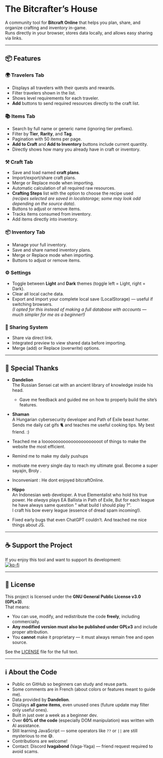 # The Bitcrafter’s House

A community tool for **Bitcraft Online** that helps you plan, share, and organize crafting and inventory in-game.  
Runs directly in your browser, stores data locally, and allows easy sharing via links.

---

## 📦 Features

### **🌍 Travelers Tab**
- Displays all travelers with their quests and rewards.
- Filter travelers shown in the list.
- Shows level requirements for each traveler.
- **Add** buttons to send required resources directly to the craft list.

### **📚 Items Tab**
- Search by full name or generic name (ignoring tier prefixes).
- Filter by **Tier**, **Rarity**, and **Tag**.
- Pagination with 50 items per page.
- **Add to Craft** and **Add to Inventory** buttons include current quantity.
- Directly shows how many you already have in craft or inventory.

### **⚒️ Craft Tab**
- Save and load named **craft plans**.
- Import/export/share craft plans.
- Merge or Replace mode when importing.
- Automatic calculation of all required raw resources.
- **Crafting Steps** list with the option to choose the recipe used  
  _(recipes selected are saved in localstorage; some may look odd depending on the source data)_.
- Buttons to adjust or remove items.
- Tracks items consumed from inventory.
- Add items directly into inventory.

### **📦 Inventory Tab**
- Manage your full inventory.
- Save and share named inventory plans.
- Merge or Replace mode when importing.
- Buttons to adjust or remove items.

### **⚙️ Settings**
- Toggle between **Light** and **Dark** themes (toggle left = Light, right = Dark).
- Clear all local cache data.
- Export and import your complete local save (LocalStorage) — useful if switching browsers.  
  _(I opted for this instead of making a full database with accounts — much simpler for me as a beginner!)_

### **🔗 Sharing System**
- Share via direct link.
- Integrated preview to view shared data before importing.
- Merge (add) or Replace (overwrite) options.

---

## 💬 Special Thanks
- **Dandelion**  
  The Russian Sensei cat with an ancient library of knowledge inside his head.  
  - Gave me feedback and guided me on how to properly build the site’s features.

- **Shaman**  
  A Hungarian cybersecurity developer and Path of Exile beast hunter.  
  Sends me daily cat gifs 🐈 and teaches me useful cooking tips. My best friend. :)
- Teached me a looooooooooooooooooooooot of things to make the website the most efficient.
- Remind me to make my daily pushups 
- motivate me every single day to reach my ultimate goal. Become a super sayajin, Broly .

- Inconveniant : He dont enjoyed bitcraftOnline.

- **Hippo**  
  An Indonesian web developer. A true Elementalist who hold his true power. He *always* plays EA Ballista in Path of Exile, But for each league he have always same question " what build I should play ?".  
  I craft his bow every league (essence of dread spam incoming!).
 -  Fixed early bugs that even ChatGPT couldn’t. And teached me nice things about JS.


---

## ☕ Support the Project
If you enjoy this tool and want to support its development:  
[![ko-fi](https://ko-fi.com/img/githubbutton_sm.svg)](https://ko-fi.com/levagabond)

---

## 📜 License
This project is licensed under the **GNU General Public License v3.0 (GPLv3)**.  
That means:
- You can use, modify, and redistribute the code **freely**, including commercially.
- **Any modified version must also be published under GPLv3** and include proper attribution.
- You **cannot** make it proprietary — it must always remain free and open source.

See the [LICENSE](LICENSE) file for the full text.

---

## ℹ️ About the Code
- Public on GitHub so beginners can study and reuse parts.  
- Some comments are in French (about colors or features meant to guide me).  
- Data provided by **Dandelion**.  
- Displays **all game items**, even unused ones (future update may filter only useful ones).  
- Built in just over a week as a beginner dev.  
- Over **60% of the code** (especially DOM manipulation) was written with AI assistance.  
- Still learning JavaScript — some operators like `??` or `||` are still mysterious to me 😅.  
- Contributions are welcome!  
- Contact: Discord **lvagabond** (Vaga-Yaga) — friend request required to avoid scams.
